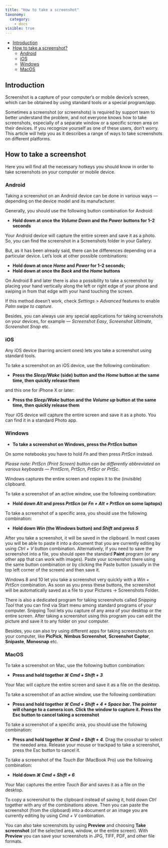 ```yaml
---
title: "How to take a screenshot"
taxonomy:
  category:
    - docs
visible: true
---
```


- [Introduction](#intro)
- [How to take a screenshot?](#take-screenshot)
  - [Android](#android)
  - [iOS](#ios)
  - [Windows](#windows)
  - [MacOS](#mac)

<a name="intro"></a>

## Introduction

Screenshot is a capture of your computer’s or mobile device’s screen, which can be obtained by using standard tools or a special program/app.

Sometimes a screenshot (or screenshots) is required by support team to better understand the problem, and not everyone knows how to take screenshots, especially of a separate window or a specific screen area on their devices. If you recognize yourself as one of these users, don’t worry. This article will help you as it describes a range of ways to take screenshots on different platforms.

<a name="take-screenshot"></a>

## How to take a screenshot

Here you will find all the necessary hotkeys you should know in order to take screenshots on your computer or mobile device.

<a name="android"></a>

### Android

Taking a screenshot on an Android device can be done in various ways — depending on the device model and its manufacturer.

Generally, you should use the following button combination for Android:

- **Hold down at once the _Volume Down_ and the _Power_ buttons for 1–2 seconds**

Your Android device will capture the entire screen and save it as a photo. So, you can find the screenshot in a Screenshots folder in your Gallery.

But, as it has been already said, there can be differences depending on a particular device. Let’s look at other possible combinations:

- **Hold down at once _Home_ and _Power_ for 1–2 seconds;**
- **Hold down at once the _Back_ and the _Home_ buttons**

On Android 8 and later there is also a possibility to take a screenshot by placing your hand vertically along the left or right edge of your phone and swiping in from that edge with your hand touching the screen.

If this method doesn’t work, check _Settings_ > _Advanced_ features to enable _Palm swipe to capture_.

Besides, you can always use any special applications for taking screenshots on your devices, for example — _Screenshot Easy_, _Screenshot Ultimate_, _Screenshot Snap_ etc.

<a name="ios"></a>

### iOS

Any iOS device (barring ancient ones) lets you take a screenshot using standard tools.

To take a screenshot on an iOS device, use the following combination:

- **Press the _Sleep/Wake_ (side) button and the _Home_ button at the same time, then quickly release them**

and this one for iPhone X or later:

- **Press the _Sleep/Wake_ button and the _Volume up_ button at the same time, then quickly release them**

Your iOS device will capture the entire screen and save it as a photo. You can find it in a standard Photo app.

<a name="windows"></a>

### Windows

- **To take a screenshot on Windows, press the _PrtScn_ button**

On some notebooks you have to hold _Fn_ and then press _PrtScn_ instead.

_Please note: PrtScn (Print Screen) button can be differently abbreviated on various keyboards — PrntScrn, PrtScn, PrtScr or PrtSc._

Windows captures the entire screen and copies it to the (invisible) clipboard.

To take a screenshot of an active window, use the following combination:

- **Hold down _Alt_ and press _PrtScn_ (or _Fn + Alt + PrtScn_ on some laptops)**

To take a screenshot of a specific area, you should use the following combination:

- **Hold down _Win_ (the Windows button) and _Shift_ and press _S_**

After you take a screenshot, it will be saved in the clipboard. In most cases you will be able to paste it into a document that you are currently editing by using _Ctrl + V_ button combination. Alternatively, if you need to save the screenshot into a file, you should open the standard **Paint** program (or any other app that can work with images). Paste your screenshot there using the same button combination or by clicking the Paste button (usually in the top left corner of the screen) and then save it.

Windows 8 and 10 let you take a screenshot very quickly with a _Win + PrtScn_ combination. As soon as you press these buttons, the screenshot will be automatically saved as a file to your Pictures -> Screenshots Folder.

There is also a dedicated program for taking screenshots called _Snipping Tool_ that you can find via Start menu among standard programs of your computer. Snipping Tool lets you capture of any area of your desktop or the entire screen. After taking a screenshot using this program you can edit the picture and save it to any folder on your computer.

Besides, you can also try using different apps for taking screenshots on your computer, like **PicPick**, **Nimbus Screenshot**, **Screenshot Captor**, **Snipaste**, **Monosnap** etc.

<a name="mac"></a>

### MacOS

To take a screenshot on Mac, use the following button combination:

- **Press and hold together _⌘ Cmd + Shift + 3_**

Your Mac will capture the entire screen and save it as a file on the desktop.

To take a screenshot of an active window, use the following combination:

- **Press and hold together _⌘ Cmd + Shift + 4 + Space bar_. The pointer will change to a camera icon. Click the window to capture it. Press the Esc button to cancel taking a screenshot**

To take a screenshot of a specific area, you should use the following combination:

- **Press and hold together _⌘ Cmd + Shift + 4_**. Drag the crosshair to select the needed area. Release your mouse or trackpad to take a screenshot, press the Esc button to cancel it.

To take a screenshot of the _Touch Bar_ (MacBook Pro) use the following combination:

- **Hold down _⌘ Cmd + Shift + 6_**

Your Mac captures the entire _Touch Bar_ and saves it as a file on the desktop.

To copy a screenshot to the clipboard instead of saving it, hold down _Ctrl_ together with any of the combinations above. Then you can paste the screenshot (from the clipboard) into a document or an image you are currently editing by using _Cmd + V_ combination.

You can also take screenshots by using **Preview** and choosing **Take screenshot** (of the selected area, window, or the entire screen). With **Preview** you can save your screenshots in JPG, TIFF, PDF, and other file formats.

<a name="windows-phone"></a>
